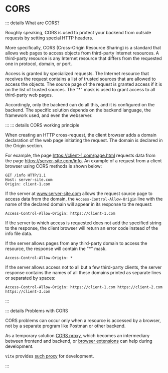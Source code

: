 # CORS

::: details What are CORS?

Roughly speaking, CORS is used to protect your backend from outside requests by setting special HTTP headers.

More specifically, CORS (Cross-Origin Resource Sharing) is a standard that allows web pages to access objects from third-party Internet resources.
A third-party resource is any Internet resource that differs from the requested one in protocol, domain, or port.

Access is granted by specialized requests. The Internet resource that receives the request contains a list of trusted sources that are allowed to access the objects. The source page of the request is granted access if it is on the list of trusted sources. The "\*" mask is used to grant access to all third-party web pages.

Accordingly, only the backend can do all this, and it is configured on the backend. The specific solution depends on the backend language, the framework used, and even the webserver.

:::
::: details CORS working principle

When creating an HTTP cross-request, the client browser adds a domain declaration of the web page initiating the request. The domain is declared in the Origin section.

For example, the page https://client-1.com/page.html requests data from the page https://server-site.com/info.
An example of a request from a client browser using CORS methods is shown below:

```
GET /info HTTP/1.1
Host: server-site.com
Origin: client-1.com
```

If the server at www.server-site.com allows the request source page to access data from the domain, the `Access-Control-Allow-Origin` line with the name of the declared domain will appear in its response to the request:

```
Access-Control-Allow-Origin: https://client-1.com
```

If the server to which access is requested does not add the specified string to the response, the client browser will return an error code instead of the info file data.

If the server allows pages from any third-party domain to access the resource, the response will contain the "\*" mask.

```
Access-Control-Allow-Origin: *
```

If the server allows access not to all but a few third-party clients, the server response contains the names of all these domains printed as separate lines or separated by spaces:

```
Access-Control-Allow-Origin: https://client-1.com https://client-2.com https://client-3.com
```

:::

::: details Problems with CORS

CORS problems can occur only when a resource is accessed by a browser, not by a separate program like Postman or other backend.

As a temporary solution [CORS proxy](https://www.google.com/search?q=CORS+proxy), which becomes an intermediary between frontend and backend, or [browser extensions](https://chrome.google.com/webstore/detail/allow-cors-access-control/lhobafahddgcelffkeicbaginigeejlf) can help during development.

`Vite` provides [such proxy](https://vitejs.dev/config/server-options.html#server-proxy) for development.

:::
